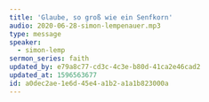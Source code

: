 ```yaml
---
title: 'Glaube, so groß wie ein Senfkorn'
audio: 2020-06-28-simon-lempenauer.mp3
type: message
speaker:
  - simon-lemp
sermon_series: faith
updated_by: e79a8c77-cd3c-4c3e-b80d-41ca2e46cad2
updated_at: 1596563677
id: a0dec2ae-1e6d-45e4-a1b2-a1a1b823000a
---
```

